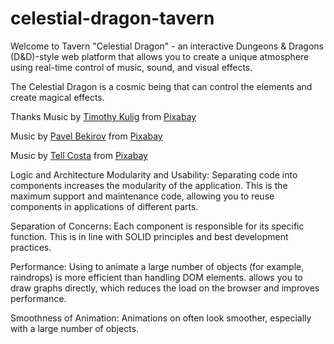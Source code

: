 # celestial-dragon-tavern
Welcome to Tavern "Celestial Dragon" - an interactive Dungeons &amp; Dragons (D&amp;D)-style web platform that allows you to create a unique atmosphere using real-time control of music, sound, and visual effects.

The Celestial Dragon is a cosmic being that can control the elements and create magical effects.




Thanks 
Music by <a href="https://pixabay.com/users/tim_kulig_free_music-31678821/?utm_source=link-attribution&utm_medium=referral&utm_campaign=music&utm_content=127812">Timothy Kulig</a> from <a href="https://pixabay.com//?utm_source=link-attribution&utm_medium=referral&utm_campaign=music&utm_content=127812">Pixabay</a>

Music by <a href="https://pixabay.com/users/paulyudin-27739282/?utm_source=link-attribution&utm_medium=referral&utm_campaign=music&utm_content=198537">Pavel Bekirov</a> from <a href="https://pixabay.com/music//?utm_source=link-attribution&utm_medium=referral&utm_campaign=music&utm_content=198537">Pixabay</a>

Music by <a href="https://pixabay.com/users/composiia-38203768/?utm_source=link-attribution&utm_medium=referral&utm_campaign=music&utm_content=173739">Tell Costa</a> from <a href="https://pixabay.com//?utm_source=link-attribution&utm_medium=referral&utm_campaign=music&utm_content=173739">Pixabay</a>





Logic and Architecture Modularity and Usability: Separating code into components increases the modularity of the application. This is the maximum support and maintenance code, allowing you to reuse components in applications of different parts.

Separation of Concerns: Each component is responsible for its specific function. This is in line with SOLID principles and best development practices.

Performance: Using <canvas> to animate a large number of objects (for example, raindrops) is more efficient than handling DOM elements. <canvas> allows you to draw graphs directly, which reduces the load on the browser and improves performance.

Smoothness of Animation: Animations on <canvas> often look smoother, especially with a large number of objects.